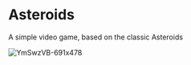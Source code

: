 # Asteroids

A simple video game, based on the classic Asteroids

![YmSwzVB-691x478](https://github.com/user-attachments/assets/4f3c054b-2015-4f30-bcde-6a6e4878fa76)

